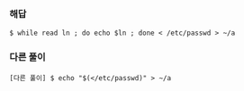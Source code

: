 ### 해답

```
$ while read ln ; do echo $ln ; done < /etc/passwd > ~/a
```

### 다른 풀이

```
[다른 풀이] $ echo "$(</etc/passwd)" > ~/a
```
